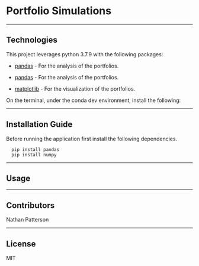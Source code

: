 # Portfolio Simulations

---

## Technologies

This project leverages python 3.7.9 with the following packages:

* [pandas](https://pandas.pydata.org/docs/) - For the analysis of the portfolios.

* [pandas](https://pandas.pydata.org/docs/) - For the analysis of the portfolios.

* [matplotlib](https://matplotlib.org/) - For the visualization of the portfolios.   

On the terminal, under the conda dev environment, install the following:

---

## Installation Guide

Before running the application first install the following dependencies.

```
  pip install pandas
  pip install numpy
```

---

## Usage

---

## Contributors

Nathan Patterson

---

## License

MIT
